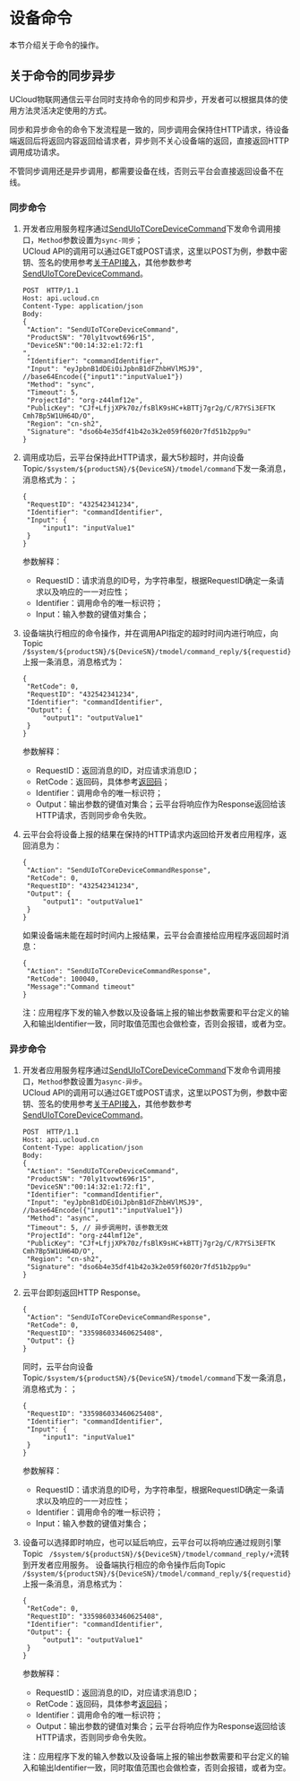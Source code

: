 # 设备命令
本节介绍关于命令的操作。

## 关于命令的同步异步
UCloud物联网通信云平台同时支持命令的同步和异步，开发者可以根据具体的使用方法灵活决定使用的方式。

同步和异步命令的命令下发流程是一致的，同步调用会保持住HTTP请求，待设备端返回后将返回内容返回给请求者，异步则不关心设备端的返回，直接返回HTTP调用成功请求。

不管同步调用还是异步调用，都需要设备在线，否则云平台会直接返回设备不在线。

### 同步命令
1. 开发者应用服务程序通过[SendUIoTCoreDeviceCommand](/iot/uiot-core/api_guide/tingmodemgmtapi)下发命令调用接口，`Method`参数设置为`sync-同步`；   
   UCloud API的调用可以通过GET或POST请求，这里以POST为例，参数中密钥、签名的使用参考[关于API接入](/iot/uiot-core/api_guide/api_guidehelp)，其他参数参考[SendUIoTCoreDeviceCommand](/iot/uiot-core/api_guide/tingmodemgmtapi)。
   ```
   POST  HTTP/1.1
   Host: api.ucloud.cn
   Content-Type: application/json
   Body:
   {
   	"Action": "SendUIoTCoreDeviceCommand",
   	"ProductSN": "70ly1tvowt696r15",
   	"DeviceSN":"00:14:32:e1:72:f1
   ",
    "Identifier": "commandIdentifier",
   	"Input": "eyJpbnB1dDEiOiJpbnB1dFZhbHVlMSJ9", //base64Encode({"input1":"inputValue1"})
   	"Method": "sync",
	"Timeout": 5,
   	"ProjectId": "org-z44lmf12e",
   	"PublicKey": "CJf+LfjjXPk70z/fsBlK9sHC+kBTTj7gr2g/C/R7YSi3EFTK   Cmh7Bp5W1UH64D/O",
   	"Region": "cn-sh2",
   	"Signature": "dso6b4e35df41b42o3k2e059f6020r7fd51b2pp9u"
   }
   ```
   
2. 调用成功后，云平台保持此HTTP请求，最大5秒超时，并向设备Topic`/$system/${productSN}/${DeviceSN}/tmodel/command`下发一条消息，消息格式为：；
   ```
   {
   	"RequestID": "432542341234",
   	"Identifier": "commandIdentifier",
   	"Input": {
   		"input1": "inputValue1"
   	}
   }
   ```
   参数解释：
   - RequestID：请求消息的ID号，为字符串型，根据RequestID确定一条请求以及响应的一一对应性；
   - Identifier：调用命令的唯一标识符；
   - Input：输入参数的键值对集合；   

3. 设备端执行相应的命令操作，并在调用API指定的超时时间内进行响应，向Topic `/$system/${productSN}/${DeviceSN}/tmodel/command_reply/${requestid}` 上报一条消息，消息格式为：
   ```
   {
   	"RetCode": 0,
   	"RequestID": "432542341234",
   	"Identifier": "commandIdentifier",
   	"Output": {
   		"output1": "outputValue1"
   	}
   }
   ```
   参数解释：
   - RequestID：返回消息的ID，对应请求消息ID；
   - RetCode：返回码，具体参考[返回码](/iot/uiot-core/api_guide/retcode)；
   - Identifier：调用命令的唯一标识符；
   - Output：输出参数的键值对集合；云平台将响应作为Response返回给该HTTP请求，否则同步命令失败。

4. 云平台会将设备上报的结果在保持的HTTP请求内返回给开发者应用程序，返回消息为：
   ```
   {
   	"Action": "SendUIoTCoreDeviceCommandResponse",
   	"RetCode": 0,
   	"RequestID": "432542341234",
   	"Output": {
   		"output1": "outputValue1"
   	}
   }
   ```

   如果设备端未能在超时时间内上报结果，云平台会直接给应用程序返回超时消息：
   ```
   {
   	"Action": "SendUIoTCoreDeviceCommandResponse",
   	"RetCode": 100040,
   	"Message":"Command timeout"
   }
   ```
   
   注：应用程序下发的输入参数以及设备端上报的输出参数需要和平台定义的输入和输出Identifier一致，同时取值范围也会做检查，否则会报错，或者为空。

### 异步命令
1. 开发者应用服务程序通过[SendUIoTCoreDeviceCommand](/iot/uiot-core/api_guide/tingmodemgmtapi)下发命令调用接口，`Method`参数设置为`async-异步`。   
   UCloud API的调用可以通过GET或POST请求，这里以POST为例，参数中密钥、签名的使用参考[关于API接入](/iot/uiot-core/api_guide/api_guidehelp)，其他参数参考[SendUIoTCoreDeviceCommand](/iot/uiot-core/api_guide/tingmodemgmtapi)。
   ```
   POST  HTTP/1.1
   Host: api.ucloud.cn
   Content-Type: application/json
   Body:
   {
   	"Action": "SendUIoTCoreDeviceCommand",
   	"ProductSN": "70ly1tvowt696r15",
   	"DeviceSN":"00:14:32:e1:72:f1",
    "Identifier": "commandIdentifier",
   	"Input": "eyJpbnB1dDEiOiJpbnB1dFZhbHVlMSJ9", //base64Encode({"input1":"inputValue1"})
   	"Method": "async",
	"Timeout": 5, // 异步调用时，该参数无效
   	"ProjectId": "org-z44lmf12e",
   	"PublicKey": "CJf+LfjjXPk70z/fsBlK9sHC+kBTTj7gr2g/C/R7YSi3EFTK   Cmh7Bp5W1UH64D/O",
   	"Region": "cn-sh2",
   	"Signature": "dso6b4e35df41b42o3k2e059f6020r7fd51b2pp9u"
   }
   ```
2. 云平台即刻返回HTTP Response。
   ```
   {
   	"Action": "SendUIoTCoreDeviceCommandResponse",
   	"RetCode": 0,
   	"RequestID": "335986033460625408",
   	"Output": {}
   }
   ```
   同时，云平台向设备Topic`/$system/${productSN}/${DeviceSN}/tmodel/command`下发一条消息，消息格式为：；
   ```
   {
   	"RequestID": "335986033460625408",
   	"Identifier": "commandIdentifier",
   	"Input": {
   		"input1": "inputValue1"
   	}
   }
   ```
   参数解释：
   - RequestID：请求消息的ID号，为字符串型，根据RequestID确定一条请求以及响应的一一对应性；
   - Identifier：调用命令的唯一标识符；
   - Input：输入参数的键值对集合； 
   
3. 设备可以选择即时响应，也可以延后响应，云平台可以将响应通过规则引擎Topic ` /$system/${productSN}/${DeviceSN}/tmodel/command_reply/+`流转到开发者应用服务。
设备端执行相应的命令操作后向Topic `/$system/${productSN}/${DeviceSN}/tmodel/command_reply/${requestid}` 上报一条消息，消息格式为：
   ```
   {
   	"RetCode": 0,
   	"RequestID": "335986033460625408",
   	"Identifier": "commandIdentifier",
   	"Output": {
   		"output1": "outputValue1"
   	}
   }
   ```
   参数解释：
   - RequestID：返回消息的ID，对应请求消息ID；
   - RetCode：返回码，具体参考[返回码](/iot/uiot-core/api_guide/retcode)；
   - Identifier：调用命令的唯一标识符；
   - Output：输出参数的键值对集合；云平台将响应作为Response返回给该HTTP请求，否则同步命令失败。
   
   注：应用程序下发的输入参数以及设备端上报的输出参数需要和平台定义的输入和输出Identifier一致，同时取值范围也会做检查，否则会报错，或者为空。


